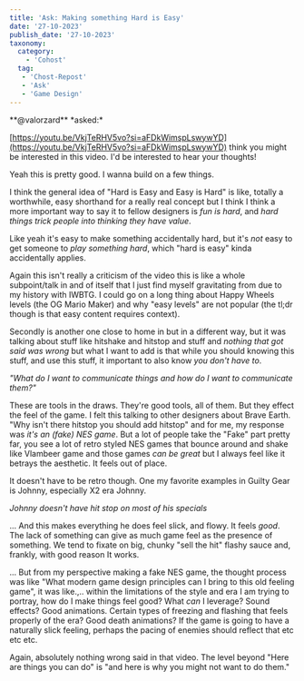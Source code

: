 ```yaml
---
title: 'Ask: Making something Hard is Easy'
date: '27-10-2023'
publish_date: '27-10-2023'
taxonomy:
  category:
    - 'Cohost'
  tag:
   - 'Chost-Repost'
   - 'Ask'
   - 'Game Design'
---
```


<div markdown=1 class="ask">
**@valorzard** *asked:*

[https://youtu.be/VkjTeRHV5vo?si=aFDkWimspLswywYD](https://youtu.be/VkjTeRHV5vo?si=aFDkWimspLswywYD) think you might be interested in this video. I'd be interested to hear your thoughts!</div>

Yeah this is pretty good. I wanna build on a few things.

I think the general idea of "Hard is Easy and Easy is Hard" is like, totally a worthwhile, easy shorthand for a really real concept but I think I think a more important way to say it to fellow designers is *fun is hard*, and *hard things trick people into thinking they have value*.

Like yeah it's easy to make something accidentally hard, but it's *not* easy to get someone to *play something hard*, which "hard is easy" kinda accidentally applies.

Again this isn't really a criticism of the video this is like a whole subpoint/talk in and of itself that I just find myself gravitating from due to my history with IWBTG. I could go on a long thing about Happy Wheels levels (the OG Mario Maker) and why "easy levels" are not popular (the tl;dr though is that easy content requires context).

Secondly is another one close to home in but in a different way, but it was talking about stuff like hitshake and hitstop and stuff and *nothing that got said was wrong* but what I want to add is that while you should knowing this stuff, and use this stuff, it important to also know *you don't have to*.

*"What do I want to communicate things and how do I want to communicate them?"*

These are tools in the draws. They're good tools, all of them. But they effect the feel of the game. I felt this talking to other designers about Brave Earth. "Why isn't there hitstop you should add hitstop" and for me, my response was *it's an (fake) NES game*. But a lot of people take the "Fake" part pretty far, you see a lot of retro styled NES games that bounce around and shake like Vlambeer game and those games *can be great* but I always feel like it betrays the aesthetic. It feels out of place.

It doesn't have to be retro though. One my favorite examples in Guilty Gear is Johnny, especially X2 era Johnny.

*Johnny doesn't have hit stop on most of his specials*

... And this makes everything he does feel slick, and flowy. It feels *good*. The lack of something can give as much game feel as the presence of something. We tend to fixate on big, chunky "sell the hit" flashy sauce and, frankly, with good reason It works.

... But from my perspective making a fake NES game, the thought process was like "What modern game design principles can I bring to this old feeling game", it was like.,.. within the limitations of the style and era I am trying to portray, how do I make things feel good? What *can* I leverage? Sound effects? Good animations. Certain types of freezing and flashing that feels properly of the era? Good death animations? If the game is going to have a naturally slick feeling, perhaps the pacing of enemies should reflect that etc etc etc.

Again, absolutely nothing wrong said in that video. The level beyond "Here are things you can do" is "and here is why you might not want to do them."